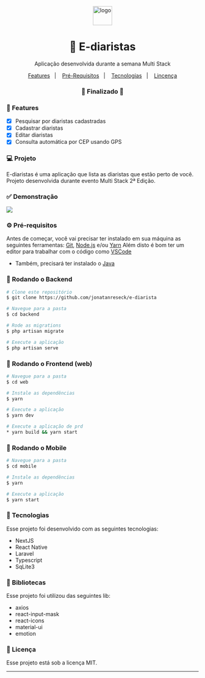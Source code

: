 <p align="center">
  <img src="https://raw.githubusercontent.com/jonatanreseck/e-diarista/main/resources/logo.svg" alt="logo" height="50"/>
</p>

<h1 align="center">
    🚀 E-diaristas
</h1>

<p align="center">Aplicação desenvolvida durante a semana Multi Stack</p>

<p align="center">
  <a href="#-features">Features</a>&nbsp;&nbsp;&nbsp;|&nbsp;&nbsp;&nbsp;
  <a href="#-pré-requisitos">Pré-Requisitos</a>&nbsp;&nbsp;&nbsp;|&nbsp;&nbsp;&nbsp;
  <a href="#-tecnologias">Tecnologias</a>&nbsp;&nbsp;&nbsp;|&nbsp;&nbsp;&nbsp;
  <a href="#-licença">Lincença</a>
</p>

<h3 align="center"> 
🚧  Finalizado  🚧
</h3>

### 📎 Features

- [x] Pesquisar por diaristas cadastradas
- [x] Cadastrar diaristas
- [x] Editar diaristas
- [x] Consulta automática por CEP usando GPS

### 💻 Projeto

E-diaristas é uma aplicação que lista as diaristas que estão perto de você. Projeto desenvolvida durante evento Multi Stack 2ª Edição.

### ✅ Demonstração

<img src="https://github.com/jonatanreseck/e-diarista/tree/main/resources/app.png" />

### ⚙ Pré-requisitos

Antes de começar, você vai precisar ter instalado em sua máquina as seguintes ferramentas:
[Git](https://git-scm.com), [Node.js](https://nodejs.org/en/) e/ou [Yarn](https://https://yarnpkg.com/)
Além disto é bom ter um editor para trabalhar com o código como [VSCode](https://code.visualstudio.com/)

- Também, precisará ter instalado o [Java](https://openjdk.java.net/install/)

### 📙 Rodando o Backend

```bash
# Clone este repositório
$ git clone https://github.com/jonatanreseck/e-diarista

# Navegue para a pasta
$ cd backend

# Rode as migrations
$ php artisan migrate

# Execute a aplicação
$ php artisan serve
```

### 📗 Rodando o Frontend (web)

```bash
# Navegue para a pasta
$ cd web

# Instale as dependências
$ yarn

# Execute a aplicação
$ yarn dev

# Execute a aplicação de prd
* yarn build && yarn start
```

### 📘 Rodando o Mobile

```bash
# Navegue para a pasta
$ cd mobile

# Instale as dependências
$ yarn

# Execute a aplicação
$ yarn start
```

### 🚀 Tecnologias

Esse projeto foi desenvolvido com as seguintes tecnologias:

- NextJS
- React Native
- Laravel
- Typescript
- SqLite3

### 📕 Bibliotecas

Esse projeto foi utilizou das seguintes lib:

- axios
- react-input-mask
- react-icons
- material-ui
- emotion

### 📝 Licença

Esse projeto está sob a licença MIT.

<hr/>
